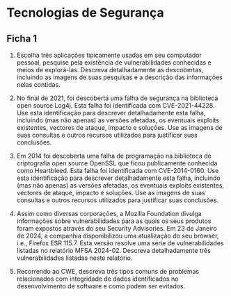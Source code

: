 # Tecnologias de Segurança

## Ficha 1

1. Escolha  três  aplicações  tipicamente  usadas  em  seu  computador  pessoal, pesquise pela existência de vulnerabilidades conhecidas e meios de explorá-las. Descreva detalhadamente as descobertas, incluindo as imagens de suas pesquisas e a descrição das informações nelas contidas.

<!--Notas: -->

2. No final de 2021, foi descoberta uma falha de segurança na biblioteca open 
source  Log4j.  Esta  falha  foi  identificada  com  CVE-2021-44228.  Use  esta  identificação para  descrever  detalhadamente  esta  falha,  incluindo  (mas  não  apenas)  as  versões afetadas, os eventuais exploits existentes, vectores de ataque, impacto e soluções. Use as imagens de suas consultas e outros recursos utilizados para justificar suas conclusões.

<!--Notas: -->

3. Em  2014  foi  descoberta  uma  falha  de  programação  na  biblioteca  de 
criptografia open source OpenSSL que ficou publicamente conhecida como Heartbleed. Esta  falha  foi  identificada  com  CVE-2014-0160.  Use  esta  identificação  para  descrever detalhadamente esta falha, incluindo (mas não apenas) as versões afetadas, os eventuais exploits  existentes,  vectores  de  ataque,  impacto  e  soluções.  Use  as  imagens  de  suas consultas e outros recursos utilizados para justificar suas conclusões.

<!--Notas: -->

4. Assim como diversas corporações, a Mozilla Foundation divulga 
informações  sobre  vulnerabilidades  para  as  quais  os  seus  produtos  foram  expostos através do seu Security Advisories. Em 23 de Janeiro de 2024, a companhia disponibilizou  uma  atualização  do  seu  browser,  i.e.,  Firefox  ESR  115.7.  Esta  versão resolve  uma  série  de  vulnerabilidades  listadas  no  relatório  MFSA  2024-02.  Descreva detalhadamente três vulnerabilidades listadas neste relatório.

<!--Notas: -->

5. Recorrendo ao CWE, descreva três tipos comuns de problemas relacionados  com  integridade  de  dados  identificados  no  desenvolvimento  de  software  e como podem ser evitados.
